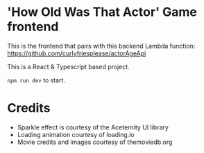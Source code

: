 # 'How Old Was That Actor' Game frontend

This is the frontend that pairs with this backend Lambda function: https://github.com/curlyfriesplease/actorAgeApi

This is a React & Typescript based project.

`npm run dev` to start.

# Credits

- Sparkle effect is courtesy of the Aceternity UI library
- Loading animation courtesy of loading.io
- Movie credits and images courtesy of themoviedb.org
